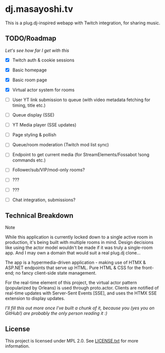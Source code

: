 # dj.masayoshi.tv

This is a plug.dj-inspired webapp with Twitch integration, for sharing music.

## TODO/Roadmap

*Let's see how far I get with this*

- [x] Twitch auth & cookie sessions
- [x] Basic homepage
- [x] Basic room page
- [x] Virtual actor system for rooms
- [ ] User YT link submission to queue (with video metadata fetching for timing, title etc.)
- [ ] Queue display (SSE)
- [ ] YT Media player (SSE updates)
- [ ] Page styling & pollish
- [ ] Queue/room moderation (Twitch mod list sync)
- [ ] Endpoint to get current media (for StreamElements/Fossabot !song commands etc.)
- [ ] Follower/sub/VIP/mod-only rooms?
- [ ] ???
- [ ] ???
- [ ] Chat integration, submissions?


## Technical Breakdown

> [!NOTE]
> While this application is currently locked down to a single active room in production, it's being built with multiple rooms in mind.
> Design decisions like using the actor model wouldn't be made if it was truly a single-room app.
> And I may own a domain that would suit a real plug.dj clone...

The app is a hypermedia-driven application - making use of HTMX & ASP\.NET endpoints that serve up HTML.
Pure HTML & CSS for the front-end; no fancy client-side state management.

For the real-time element of this project, the virtual actor pattern (popularized by Orleans) is used through proto.actor.
Clients are notified of real-time updates with Server-Sent Events [SSE], and uses the HTMX SSE extension to display updates.

*I'll fill this out more once I've built a chunk of it, because you (yes you on GitHub!) are probably the only person reading it :)*

## License

This project is licensed under MPL 2.0.
See [LICENSE.txt](LICENSE.txt) for more information.
